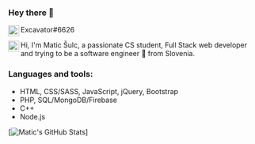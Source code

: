 ### Hey there 👋

<img align="left" alt="Discord" width="22px" src="https://raw.githubusercontent.com/peterthehan/peterthehan/master/assets/discord.svg" /> Excavator#6626

<a href="https://www.linkedin.com/in/maticsulc/">
  <img align="left" alt="Linkedin" width="22px" src="https://raw.githubusercontent.com/peterthehan/peterthehan/master/assets/linkedin.svg" />
</a>

Hi, I'm Matic Šulc, a passionate CS student, Full Stack web developer and trying to be a software engineer 🥺 from Slovenia.  

### Languages and tools:
* HTML, CSS/SASS, JavaScript, jQuery, Bootstrap
* PHP, SQL/MongoDB/Firebase
* C++
* Node.js


[![Matic's GitHub Stats](https://github-readme-stats.vercel.app/api?username=MaticSulc)]


